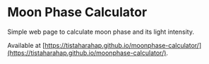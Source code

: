 # Moon Phase Calculator

Simple web page to calculate moon phase and its light intensity.

Available at [https://tistaharahap.github.io/moonphase-calculator/](https://tistaharahap.github.io/moonphase-calculator/).
